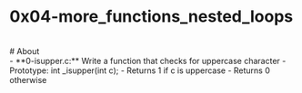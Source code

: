 # 0x04-more_functions_nested_loops
<br>
# About
<br>
- **0-isupper.c:** Write a function that checks for uppercase character
	- Prototype: int _isupper(int c);
	- Returns 1 if c is uppercase
	- Returns 0 otherwise

